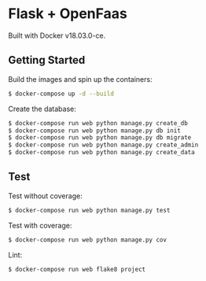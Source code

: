 # Flask + OpenFaas

Built with Docker v18.03.0-ce.

## Getting Started

Build the images and spin up the containers:

```sh
$ docker-compose up -d --build
```

Create the database:

```sh
$ docker-compose run web python manage.py create_db
$ docker-compose run web python manage.py db init
$ docker-compose run web python manage.py db migrate
$ docker-compose run web python manage.py create_admin
$ docker-compose run web python manage.py create_data
```

## Test

Test without coverage:

```sh
$ docker-compose run web python manage.py test
```

Test with coverage:

```sh
$ docker-compose run web python manage.py cov
```

Lint:

```sh
$ docker-compose run web flake8 project
```
